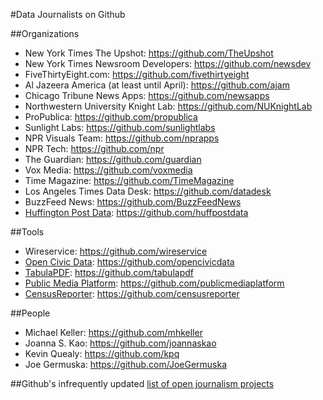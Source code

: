 #Data Journalists on Github

##Organizations
+ New York Times The Upshot: https://github.com/TheUpshot 
+ New York Times Newsroom Developers: https://github.com/newsdev
+ FiveThirtyEight.com: https://github.com/fivethirtyeight
+ Al Jazeera America (at least until April): https://github.com/ajam
+ Chicago Tribune News Apps: https://github.com/newsapps
+ Northwestern University Knight Lab: https://github.com/NUKnightLab
+ ProPublica: https://github.com/propublica
+ Sunlight Labs: https://github.com/sunlightlabs
+ NPR Visuals Team: https://github.com/nprapps
+ NPR Tech: https://github.com/npr
+ The Guardian: https://github.com/guardian
+ Vox Media: https://github.com/voxmedia
+ Time Magazine: https://github.com/TimeMagazine
+ Los Angeles Times Data Desk: https://github.com/datadesk
+ BuzzFeed News: https://github.com/BuzzFeedNews
+ [Huffington Post Data](http://data.huffingtonpost.com/): https://github.com/huffpostdata


##Tools
+ Wireservice: https://github.com/wireservice
+ [Open Civic Data](http://opencivicdata.org/): https://github.com/opencivicdata
+ [TabulaPDF](http://tabula.technology/): https://github.com/tabulapdf
+ [Public Media Platform](http://publicmediaplatform.org/): https://github.com/publicmediaplatform
+ [CensusReporter](http://censusreporter.org/): https://github.com/censusreporter

##People
+ Michael Keller: https://github.com/mhkeller
+ Joanna S. Kao: https://github.com/joannaskao
+ Kevin Quealy: https://github.com/kpq
+ Joe Germuska: https://github.com/JoeGermuska

##Github's infrequently updated [list of open journalism projects](https://github.com/showcases/open-journalism)